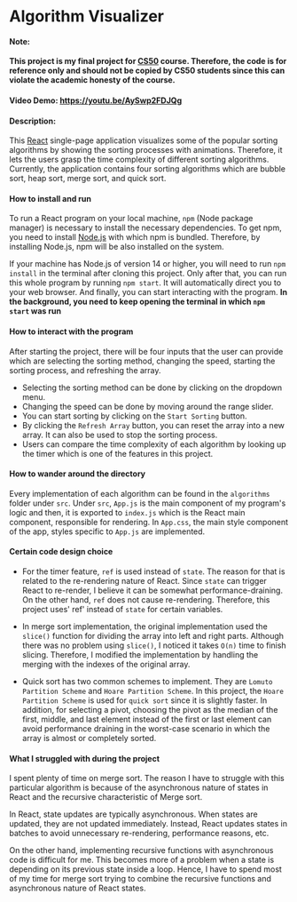 # Algorithm Visualizer

#### Note:

**This project is my final project for [CS50](https://cs50.harvard.edu/x/2024/) course. Therefore, the code is for reference only and should not be copied by CS50 students since this can violate the academic honesty of the course.**

#### Video Demo: <https://youtu.be/AySwp2FDJQg>

#### Description:

This [React](https://react.dev/) single-page application visualizes some of the popular sorting algorithms by showing the sorting processes with animations. Therefore, it lets the users grasp the time complexity of different sorting algorithms. Currently, the application contains four sorting algorithms which are bubble sort, heap sort, merge sort, and quick sort.

#### How to install and run

To run a React program on your local machine, `npm` (Node package manager) is necessary to install the necessary dependencies. To get npm, you need to install [Node.js](https://nodejs.org/en/download) with which npm is bundled. Therefore, by installing Node.js, npm will be also installed on the system.

If your machine has Node.js of version 14 or higher, you will need to run `npm install` in the terminal after cloning this project. Only after that, you can run this whole program by running `npm start`. It will automatically direct you to your web browser. And finally, you can start interacting with the program. **In the background, you need to keep opening the terminal in which `npm start` was run**

#### How to interact with the program

After starting the project, there will be four inputs that the user can provide which are selecting the sorting method, changing the speed, starting the sorting process, and refreshing the array.

- Selecting the sorting method can be done by clicking on the dropdown menu.
- Changing the speed can be done by moving around the range slider.
- You can start sorting by clicking on the `Start Sorting` button.
- By clicking the `Refresh Array` button, you can reset the array into a new array. It can also be used to stop the sorting process.
- Users can compare the time complexity of each algorithm by looking up the timer which is one of the features in this project.

#### How to wander around the directory

Every implementation of each algorithm can be found in the `algorithms` folder under `src`. Under `src`, `App.js` is the main component of my program's logic and then, it is exported to `index.js` which is the React main component, responsible for rendering. In `App.css`, the main style component of the app, styles specific to `App.js` are implemented.

#### Certain code design choice

- For the timer feature, `ref` is used instead of `state`. The reason for that is related to the re-rendering nature of React. Since `state` can trigger React to re-render, I believe it can be somewhat performance-draining. On the other hand, `ref` does not cause re-rendering. Therefore, this project uses' ref' instead of `state` for certain variables.

- In merge sort implementation, the original implementation used the `slice()` function for dividing the array into left and right parts. Although there was no problem using `slice()`, I noticed it takes `O(n)` time to finish slicing. Therefore, I modified the implementation by handling the merging with the indexes of the original array.

- Quick sort has two common schemes to implement. They are `Lomuto Partition Scheme` and `Hoare Partition Scheme`. In this project, the `Hoare Partition Scheme` is used for `quick sort` since it is slightly faster. In addition, for selecting a pivot, choosing the pivot as the median of the first, middle, and last element instead of the first or last element can avoid performance draining in the worst-case scenario in which the array is almost or completely sorted.

#### What I struggled with during the project

I spent plenty of time on merge sort. The reason I have to struggle with this particular algorithm is because of the asynchronous nature of states in React and the recursive characteristic of Merge sort.

In React, state updates are typically asynchronous. When states are updated, they are not updated immediately. Instead, React updates states in batches to avoid unnecessary re-rendering, performance reasons, etc.

On the other hand, implementing recursive functions with asynchronous code is difficult for me. This becomes more of a problem when a state is depending on its previous state inside a loop. Hence, I have to spend most of my time for merge sort trying to combine the recursive functions and asynchronous nature of React states.
